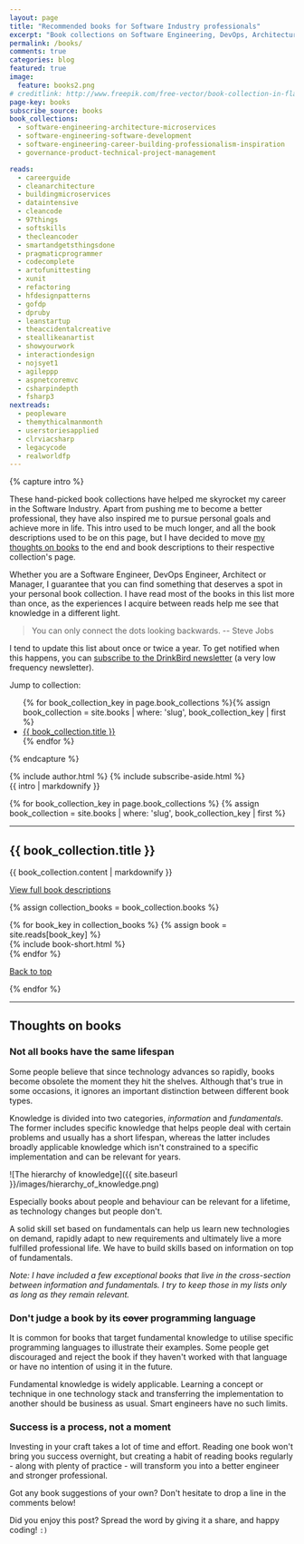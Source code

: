 ```yaml
---
layout: page
title: "Recommended books for Software Industry professionals"
excerpt: "Book collections on Software Engineering, DevOps, Architecture and Management."
permalink: /books/
comments: true
categories: blog
featured: true
image:
  feature: books2.png
# creditlink: http://www.freepik.com/free-vector/book-collection-in-flat-design_764791.htm
page-key: books
subscribe_source: books
book_collections:
  - software-engineering-architecture-microservices
  - software-engineering-software-development
  - software-engineering-career-building-professionalism-inspiration
  - governance-product-technical-project-management

reads:
  - careerguide
  - cleanarchitecture
  - buildingmicroservices
  - dataintensive
  - cleancode
  - 97things
  - softskills
  - thecleancoder
  - smartandgetsthingsdone
  - pragmaticprogrammer
  - codecomplete
  - artofunittesting
  - xunit
  - refactoring
  - hfdesignpatterns
  - gofdp
  - dpruby
  - leanstartup
  - theaccidentalcreative
  - steallikeanartist
  - showyourwork
  - interactiondesign
  - nojsyet1
  - agileppp
  - aspnetcoremvc
  - csharpindepth
  - fsharp3
nextreads:
  - peopleware
  - themythicalmanmonth
  - userstoriesapplied
  - clrviacsharp
  - legacycode
  - realworldfp
---
```



{% capture intro %}
<div class="collection-anchor" id="collection-top"></div>

These hand-picked book collections have helped me skyrocket my career in the Software Industry. Apart from pushing me to become a better professional, they have also inspired me to pursue personal goals and achieve more in life. This intro used to be much longer, and all the book descriptions used to be on this page, but I have decided to move [my thoughts on books](#thoughts) to the end and book descriptions to their respective collection's page.

Whether you are a Software Engineer, DevOps Engineer, Architect or Manager, I guarantee that you can find something that deserves a spot in your personal book collection. I have read most of the books in this list more than once, as the experiences I acquire between reads help me see that knowledge in a different light.

> You can only connect the dots looking backwards. -- Steve Jobs

I tend to update this list about once or twice a year. To get notified when this happens, you can <a href="http://eepurl.com/b_W2G9" target="_blank">subscribe to the DrinkBird newsletter</a> (a very low frequency newsletter).

Jump to collection:

<ul>
{% for book_collection_key in page.book_collections %}{% assign book_collection = site.books | where: 'slug', book_collection_key | first %}
<li><a href="#collection-{{ book_collection.slug }}">{{ book_collection.title }}</a></li>
{% endfor %}
</ul>

{% endcapture %}

<div class="row">
  <div class="col-md-3 col-md-push-9">
    {% include author.html %}
    {% include subscribe-aside.html %}
  </div>
  <div class="col-md-9 col-md-pull-3">
    {{ intro | markdownify }}
  </div>
</div>

{% for book_collection_key in page.book_collections %}
  {% assign book_collection = site.books | where: 'slug', book_collection_key | first %}

-----

<div class="collection-anchor" id="collection-{{book_collection_key}}"></div>

## {{ book_collection.title }}
{{ book_collection.content | markdownify }}

<a href="{{ book_collection.url }}">View full book descriptions</a>

  {% assign collection_books = book_collection.books %}
<div class="row display-flex">
  {% for book_key in collection_books %}
    {% assign book = site.reads[book_key] %}
  <div class="col-xs-6 col-sm-4 col-md-3">
    {% include book-short.html %}
  </div>
  {% endfor %}
</div>

<a href="#collection-top">Back to top</a>

{% endfor %}

-----

<div class="anchor" id="thoughts"></div>

## Thoughts on books

### Not all books have the same lifespan

Some people believe that since technology advances so rapidly, books become obsolete the moment they hit the shelves. Although that's true in some occasions, it ignores an important distinction between different book types.

Knowledge is divided into two categories, *information* and *fundamentals*. The former includes specific knowledge that helps people deal with certain problems and usually has a short lifespan, whereas the latter includes broadly applicable knowledge which isn't constrained to a specific implementation and can be relevant for years.

![The hierarchy of knowledge]({{ site.baseurl }}/images/hierarchy_of_knowledge.png)

Especially books about people and behaviour can be relevant for a lifetime, as technology changes but people don't.

A solid skill set based on fundamentals can help us learn new technologies on demand, rapidly adapt to new requirements and ultimately live a more fulfilled professional life. We have to build skills based on information on top of fundamentals.

*Note: I have included a few exceptional books that live in the cross-section between information and fundamentals. I try to keep those in my lists only as long as they remain relevant.*

### Don't judge a book by its ~~cover~~ programming language

It is common for books that target fundamental knowledge to utilise specific programming languages to illustrate their examples. Some people get discouraged and reject the book if they haven't worked with that language or have no intention of using it in the future.

Fundamental knowledge is widely applicable. Learning a concept or technique in one technology stack and transferring the implementation to another should be business as usual. Smart engineers have no such limits.

### Success is a process, not a moment

Investing in your craft takes a lot of time and effort. Reading one book won't bring you success overnight, but creating a habit of reading books regularly - along with plenty of practice - will transform you into a better engineer and stronger professional.

Got any book suggestions of your own? Don't hesitate to drop a line in the comments below!

Did you enjoy this post? Spread the word by giving it a share, and happy coding! `:)`
